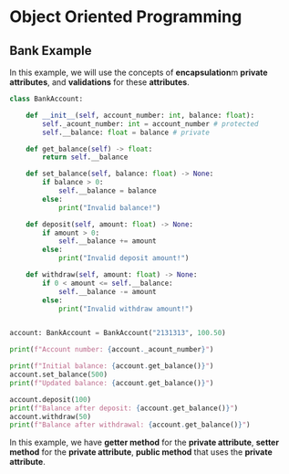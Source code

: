 # Object Oriented Programming

## Bank Example

In this example, we will use the concepts of **encapsulation**m **private attributes**, and **validations** for these **attributes**.

```python
class BankAccount:

    def __init__(self, account_number: int, balance: float):
        self._acount_number: int = account_number # protected
        self.__balance: float = balance # private

    def get_balance(self) -> float:
        return self.__balance

    def set_balance(self, balance: float) -> None:
        if balance > 0:
            self.__balance = balance
        else:
            print("Invalid balance!")

    def deposit(self, amount: float) -> None:
        if amount > 0:
            self.__balance += amount
        else:
            print("Invalid deposit amount!")

    def withdraw(self, amount: float) -> None:
        if 0 < amount <= self.__balance:
            self.__balance -= amount
        else:
            print("Invalid withdraw amount!")


account: BankAccount = BankAccount("2131313", 100.50)

print(f"Account number: {account._acount_number}")

print(f"Initial balance: {account.get_balance()}")
account.set_balance(500)
print(f"Updated balance: {account.get_balance()}")

account.deposit(100)
print(f"Balance after deposit: {account.get_balance()}")
account.withdraw(50)
print(f"Balance after withdrawal: {account.get_balance()}")

```

In this example, we have **getter method** for the **private attribute**, **setter method** for the **private attribute**, **public method** that uses the **private attribute**.

